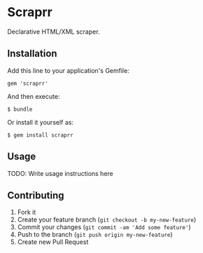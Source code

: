 # Scraprr

Declarative HTML/XML scraper.

## Installation

Add this line to your application's Gemfile:

    gem 'scraprr'

And then execute:

    $ bundle

Or install it yourself as:

    $ gem install scraprr

## Usage

TODO: Write usage instructions here

## Contributing

1. Fork it
2. Create your feature branch (`git checkout -b my-new-feature`)
3. Commit your changes (`git commit -am 'Add some feature'`)
4. Push to the branch (`git push origin my-new-feature`)
5. Create new Pull Request
